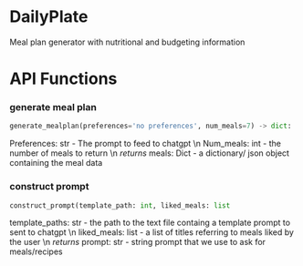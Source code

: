 # DailyPlate
Meal plan generator with nutritional and budgeting information

# API Functions


### generate meal plan
```python
generate_mealplan(preferences='no preferences', num_meals=7) -> dict:
```
Preferences: str - The prompt to feed to chatgpt \n
Num_meals: int - the number of meals to return \n
*returns* meals: Dict - a dictionary/ json object containing the meal data
  
### construct prompt

```python
construct_prompt(template_path: int, liked_meals: list 
```

template_paths: str - the path to the text file containg a template prompt to sent to chatgpt \n
liked_meals: list - a list of titles referring to meals liked by the user \n
*returns* prompt: str - string prompt that we use to ask for meals/recipes


